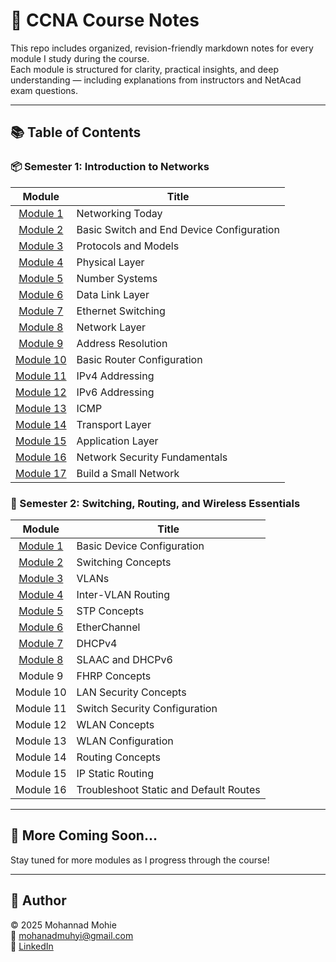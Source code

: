 # 📘 CCNA Course Notes

This repo includes organized, revision-friendly markdown notes for every module I study during the course.  
Each module is structured for clarity, practical insights, and deep understanding — including explanations from instructors and NetAcad exam questions.

---

## 📚 Table of Contents

### 📦 Semester 1: Introduction to Networks

| Module | Title |
|:------:|-------|
| [Module 1](./Semester%201/Module-1.md) | Networking Today |
| [Module 2](./Semester%201/Module-2.md) | Basic Switch and End Device Configuration |
| [Module 3](./Semester%201/Module-3.md) | Protocols and Models |
| [Module 4](./Semester%201/Module-4.md) | Physical Layer |
| [Module 5](./Semester%201/Module-5.md) | Number Systems |
| [Module 6](./Semester%201/Module-6.md) | Data Link Layer |
| [Module 7](./Semester%201/Module-7.md) | Ethernet Switching |
| [Module 8](./Semester%201/Module-8.md) | Network Layer |
| [Module 9](./Semester%201/Module-9.md) | Address Resolution |
| [Module 10](./Semester%201/Module-10.md) | Basic Router Configuration |
| [Module 11](./Semester%201/Module-11.md) | IPv4 Addressing |
| [Module 12](./Semester%201/Module-12.md) | IPv6 Addressing |
| [Module 13](./Semester%201/Module-13.md) | ICMP |
| [Module 14](./Semester%201/Module-14.md) | Transport Layer |
| [Module 15](./Semester%201/Module-15.md) | Application Layer |
| [Module 16](./Semester%201/Module-16.md) | Network Security Fundamentals |
| [Module 17](./Semester%201/Module-17.md) | Build a Small Network |


### 🔀 Semester 2: Switching, Routing, and Wireless Essentials

| Module | Title |
|:------:|-------|
| [Module 1](./Semester%202/Module-1.md) | Basic Device Configuration |
| [Module 2](./Semester%202/Module-2.md) | Switching Concepts |
| [Module 3](./Semester%202/Module-3.md) | VLANs |
| [Module 4](./Semester%202/Module-4.md) | Inter-VLAN Routing |
| [Module 5](./Semester%202/Module-5.md) | STP Concepts |
| [Module 6](./Semester%202/Module-6.md) | EtherChannel |
| [Module 7](./Semester%202/Module-7.md) | DHCPv4 |
| [Module 8](./Semester%202/Module-8.md) | SLAAC and DHCPv6 |
| Module 9 | FHRP Concepts |
| Module 10 | LAN Security Concepts |
| Module 11 | Switch Security Configuration |
| Module 12 | WLAN Concepts |
| Module 13 | WLAN Configuration |
| Module 14 | Routing Concepts |
| Module 15 | IP Static Routing |
| Module 16 | Troubleshoot Static and Default Routes |


---


## 📌 More Coming Soon...
Stay tuned for more modules as I progress through the course!


---

## 👤 Author

© 2025 Mohannad Mohie  
📧 mohanadmuhyi@gmail.com  
🔗 [LinkedIn](https://www.linkedin.com/in/mohanadmuhyi)  
















